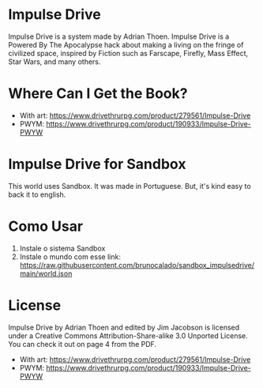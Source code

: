# Impulse Drive
Impulse Drive is a system made by Adrian Thoen. Impulse Drive is a Powered By The Apocalypse hack about making a living on the fringe of civilized space, inspired by Fiction such as Farscape, Firefly, Mass Effect, Star Wars, and many others.

# Where Can I Get the Book?
- With art: https://www.drivethrurpg.com/product/279561/Impulse-Drive
- PWYM: https://www.drivethrurpg.com/product/190933/Impulse-Drive-PWYW

# Impulse Drive for Sandbox
This world uses Sandbox. It was made in Portuguese. But, it's kind easy to back it to english.

# Como Usar
1. Instale o sistema Sandbox
2. Instale o mundo com esse link: https://raw.githubusercontent.com/brunocalado/sandbox_impulsedrive/main/world.json

# License
Impulse Drive by Adrian Thoen and edited by Jim Jacobson is licensed under a Creative Commons Attribution-Share-alike 3.0 Unported License. You can check it out on page 4 from the PDF.
- With art: https://www.drivethrurpg.com/product/279561/Impulse-Drive
- PWYM: https://www.drivethrurpg.com/product/190933/Impulse-Drive-PWYW
 
